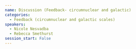 ```yaml
---
name: Discussion (Feedback- circumnuclear and galactic)
categories:
  - Feedback (circumnuclear and galactic scales)
speakers:
  - Nicole Nesvadba
  - Rebecca Smethurst
session_start: False
---
```

